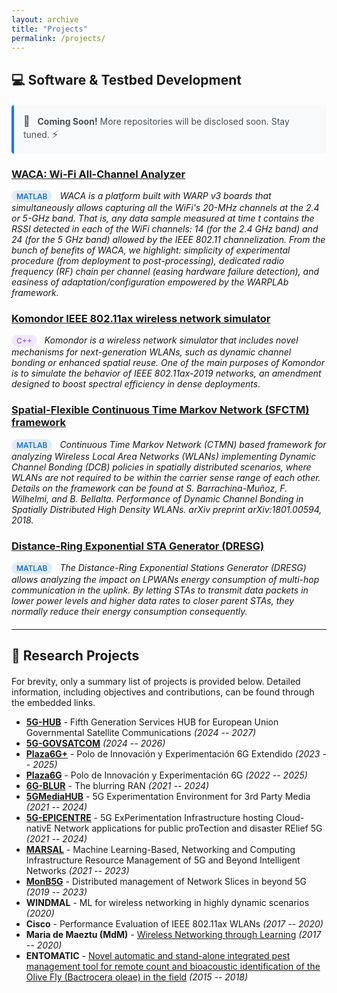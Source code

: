 ```yaml
---
layout: archive
title: "Projects"
permalink: /projects/
---
```


## 💻 **Software & Testbed Development**

<div style="background-color: #f8f9fa; border-left: 4px solid #007bff; padding: 15px; margin: 20px 0; border-radius: 4px;">
  <p style="margin: 0; color: #495057; font-size: 14px;">
    <span style="font-size: 16px; margin-right: 8px;">🚀</span>
    <strong>Coming Soon!</strong> More repositories will be disclosed soon. Stay tuned.
    <span style="font-size: 16px; margin-right: 8px;">⚡</span>
  </p>
</div>

<div style="margin: 20px 0;">

### [WACA: Wi-Fi All-Channel Analyzer](https://github.com/sergiobarra/WACA_WiFiAnalyzer)
<span style="display: inline-block; background-color: #e1ecf4; color: #0366d6; padding: 2px 8px; border-radius: 12px; font-size: 12px; font-weight: 500; margin-right: 8px;">MATLAB</span>
*WACA is a platform built with WARP v3 boards that simultaneously allows capturing all the WiFi's 20-MHz channels at the 2.4 or 5-GHz band. That is, any data sample measured at time t contains the RSSI detected in each of the WiFi channels: 14 (for the 2.4 GHz band) and 24 (for the 5 GHz band) allowed by the IEEE 802.11 channelization. From the bunch of benefits of WACA, we highlight: simplicity of experimental procedure (from deployment to post-processing), dedicated radio frequency (RF) chain per channel (easing hardware failure detection), and easiness of adaptation/configuration empowered by the WARPLAb framework.*

### [Komondor IEEE 802.11ax wireless network simulator](https://github.com/wn-upf/Komondor)
<span style="display: inline-block; background-color: #f1e8ff; color: #8b5cf6; padding: 2px 8px; border-radius: 12px; font-size: 12px; font-weight: 500; margin-right: 8px;">C++</span>
*Komondor is a wireless network simulator that includes novel mechanisms for next-generation WLANs, such as dynamic channel bonding or enhanced spatial reuse. One of the main purposes of Komondor is to simulate the behavior of IEEE 802.11ax-2019 networks, an amendment designed to boost spectral efficiency in dense deployments.*

### [Spatial-Flexible Continuous Time Markov Network (SFCTM) framework](https://github.com/sergiobarra/SFCTMN)
<span style="display: inline-block; background-color: #e1ecf4; color: #0366d6; padding: 2px 8px; border-radius: 12px; font-size: 12px; font-weight: 500; margin-right: 8px;">MATLAB</span>
*Continuous Time Markov Network (CTMN) based framework for analyzing Wireless Local Area Networks (WLANs) implementing Dynamic Channel Bonding (DCB) policies in spatially distributed scenarios, where WLANs are not required to be within the carrier sense range of each other. Details on the framework can be found at S. Barrachina-Muñoz, F. Wilhelmi, and B. Bellalta. Performance of Dynamic Channel Bonding in Spatially Distributed High Density WLANs. arXiv preprint arXiv:1801.00594, 2018.*

### [Distance-Ring Exponential STA Generator (DRESG)](https://github.com/sergiobarra/DRESG_lpwan)
<span style="display: inline-block; background-color: #e1ecf4; color: #0366d6; padding: 2px 8px; border-radius: 12px; font-size: 12px; font-weight: 500; margin-right: 8px;">MATLAB</span>
*The Distance-Ring Exponential Stations Generator (DRESG) allows analyzing the impact on LPWANs energy consumption of multi-hop communication in the uplink. By letting STAs to transmit data packets in lower power levels and higher data rates to closer parent STAs, they normally reduce their energy consumption consequently.*

</div>

---

## 🔬 **Research Projects**

<div style="margin: 20px 0;">

For brevity, only a summary list of projects is provided below. Detailed information, including objectives and contributions, can be found through the embedded links.

- [**5G-HUB**](https://5g-hub.eu/) - Fifth Generation Services HUB for European Union Governmental Satellite Communications *(2024 -- 2027)*
- [**5G-GOVSATCOM**](https://5g-govsatcom.eu/) *(2024 -- 2026)*
- [**Plaza6G+**](https://www.plaza6g.eu/) - Polo de Innovación y Experimentación 6G Extendido *(2023 -- 2025)*
- [**Plaza6G**](https://www.plaza6g.eu/) - Polo de Innovación y Experimentación 6G *(2022 -- 2025)*
- [**6G-BLUR**](https://6g-blur.cttc.es/) - The blurring RAN *(2021 -- 2024)*
- [**5GMediaHUB**](https://www.5gmediahub.eu/) - 5G Experimentation Environment for 3rd Party Media *(2021 -- 2024)*
- [**5G-EPICENTRE**](https://www.5gepicentre.eu/) - 5G ExPerimentation Infrastructure hosting Cloud-nativE Network applications for public proTection and disaster RElief 5G *(2021 -- 2024)*
- [**MARSAL**](https://www.marsalproject.eu/) - Machine Learning-Based, Networking and Computing Infrastructure Resource Management of 5G and Beyond Intelligent Networks *(2021 -- 2023)*
- [**MonB5G**](https://www.monb5g.eu/) - Distributed management of Network Slices in beyond 5G *(2019 -- 2023)*
- **WINDMAL** - ML for wireless networking in highly dynamic scenarios *(2020)*
- **Cisco** - Performance Evaluation of IEEE 802.11ax WLANs *(2017 -- 2020)*
- **Maria de Maeztu (MdM)** - [Wireless Networking through Learning](https://www.upf.edu/web/mdm-dtic/projects/-/asset_publisher/Ef1was9TxNY4/content/id/6177174#.W0b83NUzapo) *(2017 -- 2020)*
- **ENTOMATIC** - [Novel automatic and stand-alone integrated pest management tool for remote count and bioacoustic identification of the Olive Fly (Bactrocera oleae) in the field](https://www.upf.edu/web/entomatic/) *(2015 -- 2018)*

</div>
